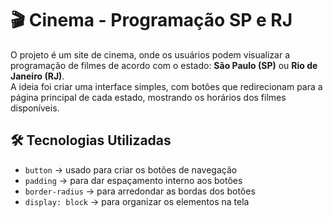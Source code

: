 # 🎬 Cinema - Programação SP e RJ
O projeto é um site de cinema, onde os usuários podem visualizar a programação de filmes de acordo com o estado: **São Paulo (SP)** ou **Rio de Janeiro (RJ)**.  
A ideia foi criar uma interface simples, com botões que redirecionam para a página principal de cada estado, mostrando os horários dos filmes disponíveis.

## 🛠️ Tecnologias Utilizadas
  - `button` → usado para criar os botões de navegação  
  - `padding` → para dar espaçamento interno aos botões  
  - `border-radius` → para arredondar as bordas dos botões  
  - `display: block` → para organizar os elementos na tela

